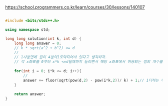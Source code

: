 https://school.programmers.co.kr/learn/courses/30/lessons/140107

```c++

#include <bits/stdc++.h>

using namespace std;

long long solution(int k, int d) {
    long long answer = 0;
    // k * sqrt(a^2 + b^2) <= d
    // 
    // 1사분면에 원이 4분의1토막되어서 있다고 생각하자. 
    // 각 x좌표를 0부터 x*k <=d될때까지 늘리면서 해당 x좌표에서 허용되는 점의 개수를 세는것.
    
    for(int i = 0; i*k <= d; i++){
        //
        answer += floor(sqrt(pow(d,2) - pow(i*k,2))/ k) + 1;// 1더하는 이유는 0인경우.
    }
    
    return answer;
}

```